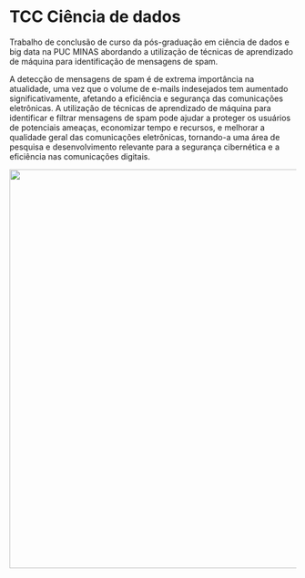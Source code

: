 # TCC Ciência de dados
Trabalho de conclusão de curso da pós-graduação em ciência de dados e big data na PUC MINAS abordando a utilização de técnicas de aprendizado de máquina para identificação de mensagens de spam.


A detecção de mensagens de spam é de extrema importância na atualidade, uma vez que o volume de e-mails indesejados tem aumentado significativamente, afetando a eficiência e segurança das comunicações eletrônicas. A utilização de técnicas de aprendizado de máquina para identificar e filtrar mensagens de spam pode ajudar a proteger os usuários de potenciais ameaças, economizar tempo e recursos, e melhorar a qualidade geral das comunicações eletrônicas, tornando-a uma área de pesquisa e desenvolvimento relevante para a segurança cibernética e a eficiência nas comunicações digitais.

<div align="center">
<img src="https://user-images.githubusercontent.com/88800541/230738420-930c7dbb-322b-4397-be2c-8cb2eccae676.jpg" width="700px" />
</div>
